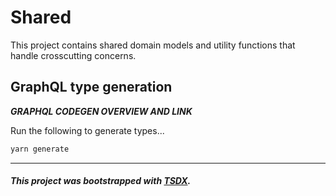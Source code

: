# Shared

This project contains shared domain models and utility functions that handle crosscutting concerns.

## GraphQL type generation

**_GRAPHQL CODEGEN OVERVIEW AND LINK_**

Run the following to generate types...

```bash
yarn generate
```

---

##### This project was bootstrapped with [TSDX](https://github.com/jaredpalmer/tsdx).

